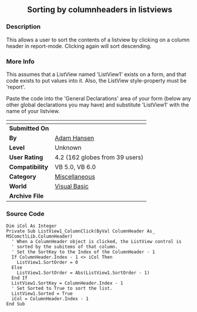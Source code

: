 ﻿<div align="center">

## Sorting by columnheaders in listviews


</div>

### Description

This allows a user to sort the contents of a listview by clicking on a column header in report-mode. Clicking again will sort descending.
 
### More Info
 
This assumes that a ListView named 'ListView1' exists on a form, and that code exists to put values into it. Also, the ListView style-property must be 'report'.

Paste the code into the 'General Declarations' area of your form (below any other global declarations you may have) and substitute 'ListView1' with the name of your listview.


<span>             |<span>
---                |---
**Submitted On**   |
**By**             |[Adam Hansen](https://github.com/Planet-Source-Code/PSCIndex/blob/master/ByAuthor/adam-hansen.md)
**Level**          |Unknown
**User Rating**    |4.2 (162 globes from 39 users)
**Compatibility**  |VB 5\.0, VB 6\.0
**Category**       |[Miscellaneous](https://github.com/Planet-Source-Code/PSCIndex/blob/master/ByCategory/miscellaneous__1-1.md)
**World**          |[Visual Basic](https://github.com/Planet-Source-Code/PSCIndex/blob/master/ByWorld/visual-basic.md)
**Archive File**   |[](https://github.com/Planet-Source-Code/adam-hansen-sorting-by-columnheaders-in-listviews__1-1996/archive/master.zip)





### Source Code

```
Dim iCol As Integer
Private Sub ListView1_ColumnClick(ByVal ColumnHeader As_ MSComctlLib.ColumnHeader)
  ' When a ColumnHeader object is clicked, the ListView control is
  ' sorted by the subitems of that column.
  ' Set the SortKey to the Index of the ColumnHeader - 1
  If ColumnHeader.Index - 1 <> iCol Then
    ListView1.SortOrder = 0
  Else
    ListView1.SortOrder = Abs(ListView1.SortOrder - 1)
  End If
  ListView1.SortKey = ColumnHeader.Index - 1
  ' Set Sorted to True to sort the list.
  ListView1.Sorted = True
  iCol = ColumnHeader.Index - 1
End Sub
```

